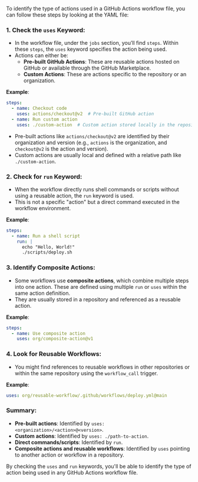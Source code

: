 To identify the type of actions used in a GitHub Actions workflow file, you can follow these steps by looking at the YAML file:

### 1. **Check the `uses` Keyword**:
   - In the workflow file, under the `jobs` section, you’ll find `steps`. Within these `steps`, the `uses` keyword specifies the action being used.
   - Actions can either be:
     - **Pre-built GitHub Actions**: These are reusable actions hosted on GitHub or available through the GitHub Marketplace.
     - **Custom Actions**: These are actions specific to the repository or an organization.

   **Example**:
   ```yaml
   steps:
     - name: Checkout code
       uses: actions/checkout@v2  # Pre-built GitHub action
     - name: Run custom action
       uses: ./custom-action  # Custom action stored locally in the repository
   ```

   - Pre-built actions like `actions/checkout@v2` are identified by their organization and version (e.g., `actions` is the organization, and `checkout@v2` is the action and version).
   - Custom actions are usually local and defined with a relative path like `./custom-action`.

### 2. **Check for `run` Keyword**:
   - When the workflow directly runs shell commands or scripts without using a reusable action, the `run` keyword is used.
   - This is not a specific "action" but a direct command executed in the workflow environment.

   **Example**:
   ```yaml
   steps:
     - name: Run a shell script
       run: |
         echo "Hello, World!"
         ./scripts/deploy.sh
   ```

### 3. **Identify Composite Actions**:
   - Some workflows use **composite actions**, which combine multiple steps into one action. These are defined using multiple `run` or `uses` within the same action definition.
   - They are usually stored in a repository and referenced as a reusable action.

   **Example**:
   ```yaml
   steps:
     - name: Use composite action
       uses: org/composite-action@v1
   ```

### 4. **Look for Reusable Workflows**:
   - You might find references to reusable workflows in other repositories or within the same repository using the `workflow_call` trigger.

   **Example**:
   ```yaml
   uses: org/reusable-workflow/.github/workflows/deploy.yml@main
   ```

### Summary:
- **Pre-built actions**: Identified by `uses: <organization>/<action>@<version>`.
- **Custom actions**: Identified by `uses: ./path-to-action`.
- **Direct commands/scripts**: Identified by `run`.
- **Composite actions and reusable workflows**: Identified by `uses` pointing to another action or workflow in a repository.

By checking the `uses` and `run` keywords, you'll be able to identify the type of action being used in any GitHub Actions workflow file.
